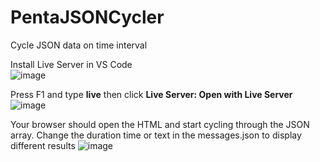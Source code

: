 # PentaJSONCycler
Cycle JSON data on time interval

Install Live Server in VS Code </br>
![image](https://user-images.githubusercontent.com/88867180/172630711-d4e83a9e-8b1c-4ab1-8d9a-b0c43a7295eb.png)


Press F1 and type <b>live</b> then click <b>Live Server: Open with Live Server</b>
![image](https://user-images.githubusercontent.com/88867180/173416052-4b9de3c4-d960-4cd8-97d9-c09ab6e48e5f.png)

Your browser should open the HTML and start cycling through the JSON array.  Change the duration time or text in the messages.json to display different results
![image](https://user-images.githubusercontent.com/88867180/172631343-04d020bc-d62d-4c9e-8342-d79c44519bae.png)
